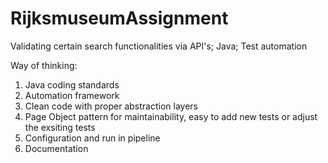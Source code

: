 # RijksmuseumAssignment
Validating certain search functionalities via API's; Java; Test automation

Way of thinking:
1. Java coding standards
2. Automation framework
3. Clean code with proper abstraction layers
4. Page Object pattern for maintainability, easy to add new tests or adjust the exsiting tests
5. Configuration and run in pipeline
6. Documentation
